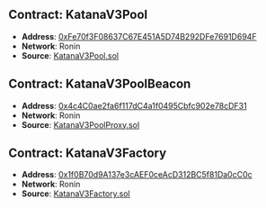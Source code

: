 ## Contract: KatanaV3Pool

- **Address**: [0xFe70f3F08637C67E451A5D74B292DFe7691D694F](https://app.roninchain.com/address/0xFe70f3F08637C67E451A5D74B292DFe7691D694F)
- **Network**: Ronin
- **Source**: [KatanaV3Pool.sol](https://github.com/ronin-chain/katana-v3-contracts/blob/mainnet/src/core/KatanaV3Pool.sol)

## Contract: KatanaV3PoolBeacon

- **Address**: [0x4c4C0ae2fa6f117dC4a1f0495Cbfc902e78cDF31](https://app.roninchain.com/address/0x4c4C0ae2fa6f117dC4a1f0495Cbfc902e78cDF31)
- **Network**: Ronin
- **Source**: [KatanaV3PoolProxy.sol](https://github.com/ronin-chain/katana-v3-contracts/blob/mainnet/src/core/KatanaV3PoolProxy.sol)

## Contract: KatanaV3Factory

- **Address**: [0x1f0B70d9A137e3cAEF0ceAcD312BC5f81Da0cC0c](https://app.roninchain.com/address/0x1f0B70d9A137e3cAEF0ceAcD312BC5f81Da0cC0c)
- **Network**: Ronin
- **Source**: [KatanaV3Factory.sol](https://github.com/ronin-chain/katana-v3-contracts/blob/mainnet/src/core/KatanaV3Factory.sol)
